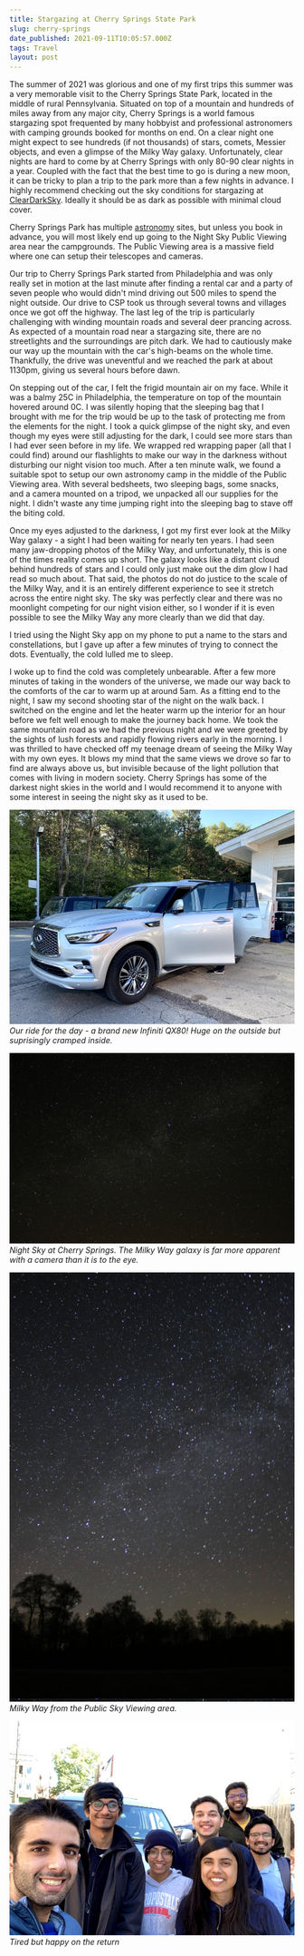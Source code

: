 ```yaml
---
title: Stargazing at Cherry Springs State Park
slug: cherry-springs
date_published: 2021-09-11T10:05:57.000Z
tags: Travel
layout: post
---
```


The summer of 2021 was glorious and one of my first trips this summer was a very memorable visit to the Cherry Springs State Park, located in the middle of rural Pennsylvania. Situated on top of a mountain and hundreds of miles away from any major city, Cherry Springs is a world famous stargazing spot frequented by many hobbyist and professional astronomers with camping grounds booked for months on end. On a clear night one might expect to see hundreds (if not thousands) of stars, comets, Messier objects, and even a glimpse of the Milky Way galaxy. Unfortunately, clear nights are hard to come by at Cherry Springs with only 80-90 clear nights in a year. Coupled with the fact that the best time to go is during a new moon, it can be tricky to plan a trip to the park more than a few nights in advance. I highly recommend checking out the sky conditions for stargazing at [ClearDarkSky](http://www.cleardarksky.com/c/ChrSprPkPAkey.html). Ideally it should be as dark as possible with minimal cloud cover.

Cherry Springs Park has multiple [astronomy](https://www.dcnr.pa.gov/StateParks/FindAPark/CherrySpringsStatePark/Pages/Stargazing.aspx) sites, but unless you book in advance, you will most likely end up going to the Night Sky Public Viewing area near the campgrounds. The Public Viewing area is a massive field where one can setup their telescopes and cameras.

Our trip to Cherry Springs Park started from Philadelphia and was only really set in motion at the last minute after finding a rental car and a party of seven people who would didn\'t mind driving out 500 miles to spend the night outside. Our drive to CSP took us through several towns and villages once we got off the highway. The last leg of the trip is particularly challenging with winding mountain roads and several deer prancing across. As expected of a mountain road near a stargazing site, there are no streetlights and the surroundings are pitch dark. We had to cautiously make our way up the mountain with the car\'s high-beams on the whole time. Thankfully, the drive was uneventful and we reached the park at about 1130pm, giving us several hours before dawn.

On stepping out of the car, I felt the frigid mountain air on my face. While it was a balmy 25C in Philadelphia, the temperature on top of the mountain hovered around 0C. I was silently hoping that the sleeping bag that I brought with me for the trip would be up to the task of protecting me from the elements for the night. I took a quick glimpse of the night sky, and even though my eyes were still adjusting for the dark, I could see more stars than I had ever seen before in my life. We wrapped red wrapping paper (all that I could find) around our flashlights to make our way in the darkness without disturbing our night vision too much. After a ten minute walk, we found a suitable spot to setup our own astronomy camp in the middle of the Public Viewing area. With several bedsheets, two sleeping bags, some snacks, and a camera mounted on a tripod, we unpacked all our supplies for the night. I didn\'t waste any time jumping right into the sleeping bag to stave off the biting cold.

Once my eyes adjusted to the darkness, I got my first ever look at the Milky Way galaxy - a sight I had been waiting for nearly ten years. I had seen many jaw-dropping photos of the Milky Way, and unfortunately, this is one of the times reality comes up short. The galaxy looks like a distant cloud behind hundreds of stars and I could only just make out the dim glow I had read so much about. That said, the photos do not do justice to the scale of the Milky Way, and it is an entirely different experience to see it stretch across the entire night sky. The sky was perfectly clear and there was no moonlight competing for our night vision either, so I wonder if it is even possible to see the Milky Way any more clearly than we did that day.

 I tried using the Night Sky app on my phone to put a name to the stars and constellations, but I gave up after a few minutes of trying to connect the dots. Eventually, the cold lulled me to sleep.

I woke up to find the cold was completely unbearable. After a few more minutes of taking in the wonders of the universe, we made our way back to the comforts of the car to warm up at around 5am. As a fitting end to the night, I saw my second shooting star of the night on the walk back. I switched on the engine and let the heater warm up the interior for an hour before we felt well enough to make the journey back home. We took the same mountain road as we had the previous night and we were greeted by the sights of lush forests and rapidly flowing rivers early in the morning. I was thrilled to have checked off my teenage dream of seeing the Milky Way with my own eyes. It blows my mind that the same views we drove so far to find are always above us, but invisible because of the light pollution that comes with living in modern society. Cherry Springs has some of the darkest night skies in the world and I would recommend it to anyone with some interest in seeing the night sky as it used to be. 


![](/content/images/2021/IMG_7574.jpg)
*Our ride for the day - a brand new Infiniti QX80! Huge on the outside but suprisingly cramped inside.*

![](/content/images/2021/IMG_8859.jpg)
*Night Sky at Cherry Springs. The Milky Way galaxy is far more apparent with a camera than it is to the eye.*

![](/content/images/2021/IMG_8868.jpg)
*Milky Way from the Public Sky Viewing area.*

![](/content/images/2021/IMG_7579.jpg)
*Tired but happy on the return*
